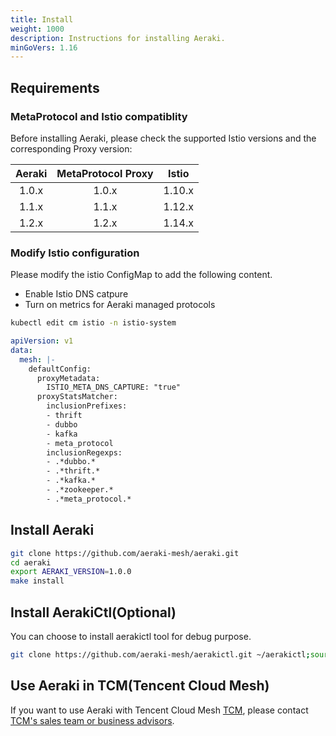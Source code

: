 ```yaml
---
title: Install
weight: 1000
description: Instructions for installing Aeraki.
minGoVers: 1.16
---
```


## Requirements

### MetaProtocol and Istio compatiblity

Before installing Aeraki, please check the supported Istio versions and the corresponding Proxy version:

| Aeraki | MetaProtocol Proxy | Istio  |
| :----: | :----------------: | :----: |
| 1.0.x  |       1.0.x        | 1.10.x |
| 1.1.x  |       1.1.x        | 1.12.x |
| 1.2.x  |       1.2.x        | 1.14.x |

### Modify Istio configuration

Please modify the istio ConfigMap to add the following content.

- Enable Istio DNS catpure
- Turn on metrics for Aeraki managed protocols

```Bash
kubectl edit cm istio -n istio-system
```

```yaml
apiVersion: v1
data:
  mesh: |-
    defaultConfig:
      proxyMetadata:
        ISTIO_META_DNS_CAPTURE: "true"
      proxyStatsMatcher:
        inclusionPrefixes:
        - thrift
        - dubbo
        - kafka
        - meta_protocol
        inclusionRegexps:
        - .*dubbo.*
        - .*thrift.*
        - .*kafka.*
        - .*zookeeper.*
        - .*meta_protocol.*
```

## Install Aeraki

```bash
git clone https://github.com/aeraki-mesh/aeraki.git
cd aeraki
export AERAKI_VERSION=1.0.0
make install
```

## Install AerakiCtl(Optional)

You can choose to install aerakictl tool for debug purpose.

```bash
git clone https://github.com/aeraki-mesh/aerakictl.git ~/aerakictl;source ~/aerakictl/aerakictl.sh
```

## Use Aeraki in TCM(Tencent Cloud Mesh)

If you want to use Aeraki with Tencent Cloud Mesh [TCM](https://cloud.tencent.com/product/tcm), please contact [TCM's sales team or business advisors](https://intl.cloud.tencent.com/contact-us).

